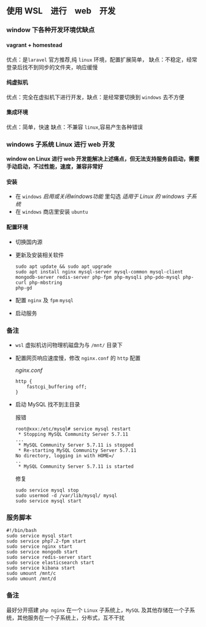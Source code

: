 ## 使用 WSL　进行　web　开发

### window 下各种开发环境优缺点

#### vagrant + homestead

优点：是`laravel` 官方推荐,纯 `linux` 环境，配置扩展简单， 缺点：不稳定，经常登录后找不到同步的文件夹，响应缓慢

#### 纯虚拟机

优点：完全在虚拟机下进行开发，缺点：是经常要切换到 `windows` 去不方便

#### 集成环境

优点：简单，快速 缺点：不兼容 `linux`,容易产生各种错误

### windows 子系统 Linux 进行 web 开发

**window on Linux 进行 web 开发能解决上述痛点，但无法支持服务自启动，需要手动启动，不过性能，速度，兼容非常好**

#### 安装

* 在 `windows` *启用或关闭windows功能* 里勾选 *适用于 Linux 的 windows 子系统* 
* 在 `windows` 商店里安装 `ubuntu`

#### 配置环境

* 切换国内源

* 更新及安装相关软件

  ```shell
  sudo apt update && sudo apt upgrade 
  sudo apt install nginx mysql-server mysql-common mysql-client mongodb-server redis-server php-fpm php-mysqli php-pdo-mysql php-curl php-mbstring
  php-gd
  ```

* 配置 `nginx` 及 `fpm` `mysql`

* 启动服务

### 备注

* `wsl` 虚拟机访问物理机磁盘为与 `/mnt/` 目录下

* 配置网页响应速度慢，修改 `nginx.conf` 的 `http` 配置

  *nginx.conf*

  ```nginx
  http {
      fastcgi_buffering off;
  }
  ```

* 启动 MySQL 找不到主目录

  报错

  ```
  root@xxx:/etc/mysql# service mysql restart
   * Stopping MySQL Community Server 5.7.11
  ...
   * MySQL Community Server 5.7.11 is stopped
   * Re-starting MySQL Community Server 5.7.11
  No directory, logging in with HOME=/
  ..
   * MySQL Community Server 5.7.11 is started
  ```

  修复

  ```shell
  sudo service mysql stop
  sudo usermod -d /var/lib/mysql/ mysql
  sudo service mysql start
  ```

### 服务脚本

```shell
#!/bin/bash
sudo service mysql start
sudo service php7.2-fpm start
sudo service nginx start
sudo service mongodb start
sudo service redis-server start
sudo service elasticsearch start
sudo service kibana start
sudo umount /mnt/c
sudo umount /mnt/d
```

### 备注
最好分开搭建 `php nginx` 在一个 `Linux` 子系统上，`MySQL` 及其他存储在一个子系统，其他服务在一个子系统上，分布式，互不干扰




